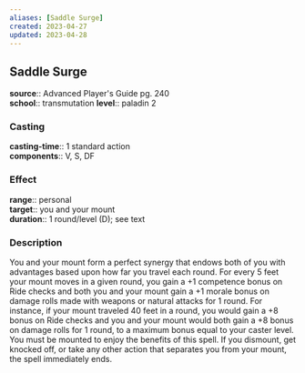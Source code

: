 ```yaml
---
aliases: [Saddle Surge]
created: 2023-04-27
updated: 2023-04-28
---
```


## Saddle Surge

**source**:: Advanced Player's Guide pg. 240  
**school**:: transmutation
**level**:: paladin 2

### Casting

**casting-time**:: 1 standard action  
**components**:: V, S, DF

### Effect

**range**:: personal  
**target**:: you and your mount  
**duration**:: 1 round/level (D); see text

### Description

You and your mount form a perfect synergy that endows both of you with advantages based upon how far you travel each round. For every 5 feet your mount moves in a given round, you gain a +1 competence bonus on Ride checks and both you and your mount gain a +1 morale bonus on damage rolls made with weapons or natural attacks for 1 round. For instance, if your mount traveled 40 feet in a round, you would gain a +8 bonus on Ride checks and you and your mount would both gain a +8 bonus on damage rolls for 1 round, to a maximum bonus equal to your caster level. You must be mounted to enjoy the benefits of this spell. If you dismount, get knocked off, or take any other action that separates you from your mount, the spell immediately ends.
